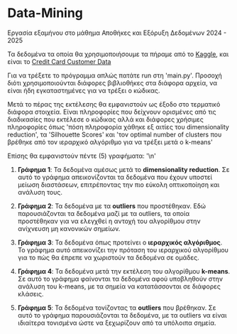 # Data-Mining
Εργασία εξαμήνου στο μάθημα Αποθήκες και Εξόρυξη Δεδομένων 2024 - 2025

Τα δεδομένα τα οποία θα χρησιμοποιήσουμε τα πήραμε από το [Kaggle](https://www.kaggle.com/), και είναι το [Credit Card Customer Data](https://www.kaggle.com/datasets/aryashah2k/credit-card-customer-data)

Για να τρέξετε το πρόγραμμα απλώς πατάτε run στη 'main.py'. Προσοχή διότι χρησιμοποιούνται διάφορες βιβλιοθήκες στα διάφορα αρχεία, να είναι ήδη εγκαταστημένες για να τρέξει ο κώδικας.

Μετά το πέρας της εκτέλεσης θα εμφανιστούν ως έξοδο στο τερματικό διάφορα στοιχεία. Είναι πληροφορίες που δείχνουν ορισμένες από τις διαδικασίες που εκτέλεσε ο κώδικας αλλά και διάφορες χρήσιμες πληροφορίες όπως 'πόση πληροφορία χάθηκε εξ αιτίες του dimensionality reduction', τα 'Silhouette Scores' και 'τον optimal number of clusters που βρέθηκε από τον ιεραρχικό αλγόριθμο για να τρέξει μετά ο k-means' 

Επίσης θα εμφανιστούν πέντε (5) γραφήματα: '\n'
  1. **Γράφημα 1**: Τα δεδομένα αμέσως μετά το **dimensionality reduction**. Σε αυτό το γράφημα απεικονίζονται τα δεδομένα που έχουν υποστεί μείωση διαστάσεων, επιτρέποντας την πιο εύκολη οπτικοποίηση και ανάλυση τους.

  2. **Γράφημα 2**: Τα δεδομένα με τα **outliers** που προστέθηκαν. Εδώ παρουσιάζονται τα δεδομένα μαζί με τα outliers, τα οποία προστέθηκαν για να ελεγχθεί η αντοχή του αλγορίθμου στην ανίχνευση μη κανονικών σημείων.

  3. **Γράφημα 3**: Τα δεδομένα όπως προτείνει ο **ιεραρχικός αλγόριθμος**. Το γράφημα αυτό απεικονίζει την πρόταση του ιεραρχικού αλγορίθμου για το πώς θα έπρεπε να χωριστούν τα δεδομένα σε ομάδες.

  4. **Γράφημα 4**: Τα δεδομένα μετά την εκτέλεση του αλγορίθμου **k-means**. Σε αυτό το γράφημα φαίνονται τα δεδομένα αφού υποβληθούν στην ανάλυση του k-means, με τα σημεία να κατατάσσονται σε διάφορες κλάσεις.

  5. **Γράφημα 5**: Τα δεδομένα τονίζοντας τα **outliers** που βρέθηκαν. Σε αυτό το γράφημα παρουσιάζονται τα δεδομένα, με τα outliers να είναι ιδιαίτερα τονισμένα ώστε να ξεχωρίζουν από τα υπόλοιπα σημεία.
